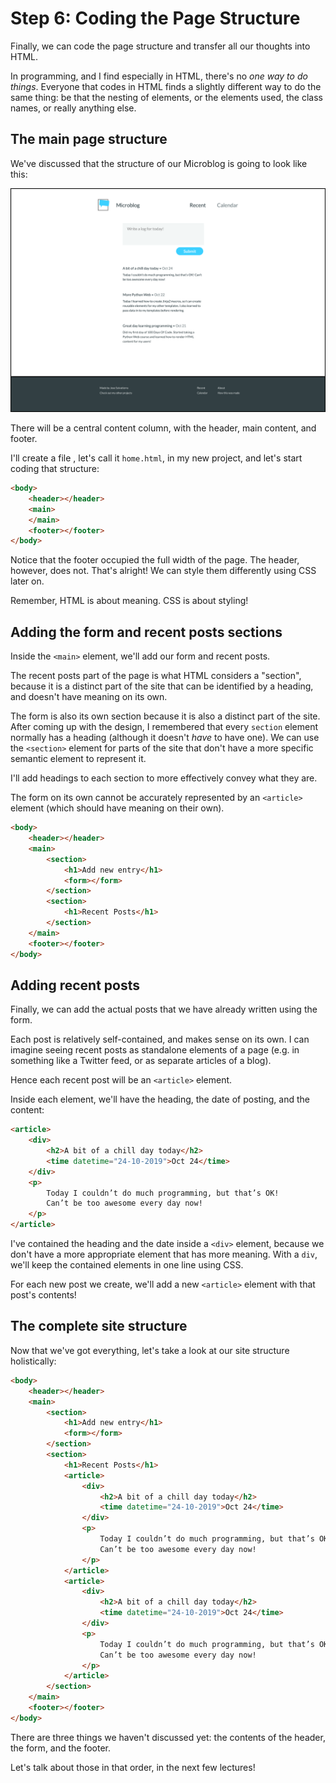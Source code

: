 # Step 6: Coding the Page Structure

Finally, we can code the page structure and transfer all our thoughts into HTML.

In programming, and I find especially in HTML, there's no _one way to do things_. Everyone that codes in HTML finds a slightly different way to do the same thing: be that the nesting of elements, or the elements used, the class names, or really anything else.

## The main page structure

We've discussed that the structure of our Microblog is going to look like this:

![Final design of the microblog project](./assets/microblog-final-design.png)

There will be a central content column, with the header, main content, and footer.

I'll create a file , let's call it `home.html`, in my new project, and let's start coding that structure:

```html
<body>
    <header></header>
    <main>
    </main>
    <footer></footer>
</body>
```

Notice that the footer occupied the full width of the page. The header, however, does not. That's alright! We can style them differently using CSS later on.

Remember, HTML is about meaning. CSS is about styling!

## Adding the form and recent posts sections

Inside the `<main>` element, we'll add our form and recent posts.

The recent posts part of the page is what HTML considers a "section", because it is a distinct part of the site that can be identified by a heading, and doesn't have meaning on its own.

The form is also its own section because it is also a distinct part of the site. After coming up with the design, I remembered that every `section` element normally has a heading (although it doesn't _have_ to have one). We can use the `<section>` element for parts of the site that don't have a more specific semantic element to represent it.

I'll add headings to each section to more effectively convey what they are.

The form on its own cannot be accurately represented by an `<article>` element (which should have meaning on their own).

```html
<body>
    <header></header>
    <main>
        <section>
            <h1>Add new entry</h1>
            <form></form>
        </section>
        <section>
            <h1>Recent Posts</h1>
        </section>
    </main>
    <footer></footer>
</body>
```

## Adding recent posts

Finally, we can add the actual posts that we have already written using the form.

Each post is relatively self-contained, and makes sense on its own. I can imagine seeing recent posts as standalone elements of a page (e.g. in something like a Twitter feed, or as separate articles of a blog).

Hence each recent post will be an `<article>` element.

Inside each element, we'll have the heading, the date of posting, and the content:

```html
<article>
    <div>
        <h2>A bit of a chill day today</h2>
        <time datetime="24-10-2019">Oct 24</time>
    </div>
    <p>
        Today I couldn’t do much programming, but that’s OK!
        Can’t be too awesome every day now!
    </p>
</article>
```

I've contained the heading and the date inside a `<div>` element, because we don't have a more appropriate element that has more meaning. With a `div`, we'll keep the contained elements in one line using CSS.

For each new post we create, we'll add a new `<article>` element with that post's contents!

## The complete site structure

Now that we've got everything, let's take a look at our site structure holistically:

```html
<body>
    <header></header>
    <main>
        <section>
            <h1>Add new entry</h1>
            <form></form>
        </section>
        <section>
            <h1>Recent Posts</h1>
            <article>
                <div>
                    <h2>A bit of a chill day today</h2>
                    <time datetime="24-10-2019">Oct 24</time>
                </div>
                <p>
                    Today I couldn’t do much programming, but that’s OK!
                    Can’t be too awesome every day now!
                </p>
            </article>
            <article>
                <div>
                    <h2>A bit of a chill day today</h2>
                    <time datetime="24-10-2019">Oct 24</time>
                </div>
                <p>
                    Today I couldn’t do much programming, but that’s OK!
                    Can’t be too awesome every day now!
                </p>
            </article>
        </section>
    </main>
    <footer></footer>
</body>
```

There are three things we haven't discussed yet: the contents of the header, the form, and the footer.

Let's talk about those in that order, in the next few lectures!
